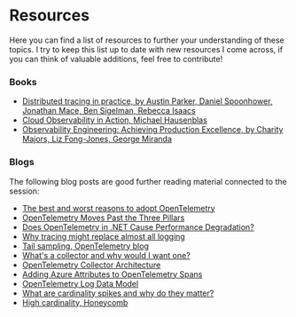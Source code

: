 ﻿# Resources

Here you can find a list of resources to further your understanding of these topics. I try to keep this list up to date with new resources I come across, if you can think of valuable additions, feel free to contribute!


### Books

- [Distributed tracing in practice, by Austin Parker, Daniel Spoonhower, Jonathan Mace, Ben Sigelman, Rebecca Isaacs](https://www.amazon.com/Distributed-Tracing-Practice-Instrumenting-Microservices/dp/1492056634)
- [Cloud Observability in Action, Michael Hausenblas](https://www.manning.com/books/cloud-observability-in-action/)
- [Observability Engineering: Achieving Production Excellence, by Charity Majors, Liz Fong-Jones, George Miranda](https://www.amazon.com/dp/1492076449)

### Blogs

The following blog posts are good further reading material connected to the session:

- [The best and worst reasons to adopt OpenTelemetry](https://devops.com/the-best-and-worst-reasons-to-adopt-opentelemetry/)
- [OpenTelemetry Moves Past the Three Pillars](https://dzone.com/articles/opentelemetry-moves-past-the-three-pillars)
- [Does OpenTelemetry in .NET Cause Performance Degradation?](https://martinjt.me/2023/04/02/does-opentelemetry-in-net-cause-performance-degradation/)
- [Why tracing might replace almost all logging](https://medium.com/lightstephq/why-tracing-might-replace-almost-all-logging-790c7d7c5c2c)
- [Tail sampling, OpenTelemetry blog](https://opentelemetry.io/blog/2022/tail-sampling/)
- [What's a collector and why would I want one?](https://deploy.equinix.com/blog/opentelemetry-whats-a-collector-and-why-would-i-want-one)
- [OpenTelemetry Collector Architecture](https://github.com/open-telemetry/opentelemetry-collector/blob/main/docs/design.md)
- [Adding Azure Attributes to OpenTelemetry Spans](https://martinjt.me/2022/10/07/adding-azure-attributes-to-opentelemetry-spans/)
- [OpenTelemetry Log Data Model](https://opentelemetry.io/docs/reference/specification/logs/data-model/)
- [What are cardinality spikes and why do they matter?](https://grafana.com/blog/2022/02/15/what-are-cardinality-spikes-and-why-do-they-matter/)
- [High cardinality, Honeycomb](https://docs.honeycomb.io/concepts/high-cardinality/)